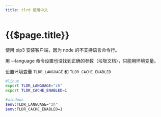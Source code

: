 ```yaml
---
title: tlrd 使用中文
---
```


# {{$page.title}}

使用 pip3 安装客户端，因为 node 的不支持语言命令行。

用 --language 命令设置也没找到正确的参数（垃圾文档），只能用环境变量。

设置环境变量 `TLDR_LANGUAGE` 和 `TLDR_CACHE_ENABLED`

```bash
#linux
export TLDR_LANGUAGE="zh"
export TLDR_CACHE_ENABLED=1

#windows
$env:TLDR_LANGUAGE="zh"
$env:TLDR_CACHE_ENABLED=1
```
